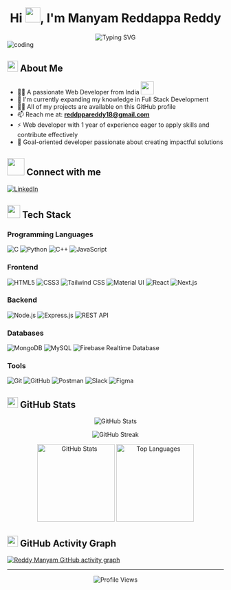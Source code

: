 <h1 align="center">Hi <img src="https://media.giphy.com/media/hvRJCLFzcasrR4ia7z/giphy.gif" width="35">, I'm Manyam Reddappa Reddy</h1>

<div align="center">
  <img src="https://readme-typing-svg.herokuapp.com?font=Fira+Code&pause=1000&width=440&size=24&lines=Passionate+Web+Developer;Full+Stack+Developer;Always+Learning+New+Things" alt="Typing SVG" />
</div>


<div aligin="center">
  <img src="[https://i.pinimg.com/736x/06/98/6a/06986a1609bd2fcbd8cb047c789738d0.jpg](https://i.pinimg.com/originals/1f/20/f4/1f20f423834bca13c5b4b90558c71977.gif)" alt="coding">
</div>

## <img src="https://media2.giphy.com/media/QssGEmpkyEOhBCb7e1/giphy.gif?cid=ecf05e47a0n3gi1bfqntqmob8g9aid1oyj2wr3ds3mg700bl&rid=giphy.gif" width="25"> About Me
- 👨‍💻 A passionate Web Developer from India <img src="https://media.giphy.com/media/WUlplcMpOCEmTGBtBW/giphy.gif" width="30">
- 🌱 I'm currently expanding my knowledge in Full Stack Development
- 👨‍💻 All of my projects are available on this GitHub profile
- 📫 Reach me at: **reddppareddy18@gmail.com**
- ⚡ Web developer with 1 year of experience eager to apply skills and contribute effectively
- 🎯 Goal-oriented developer passionate about creating impactful solutions

## <img src="https://media.giphy.com/media/LnQjpWaON8nhr21vNW/giphy.gif" width="40"> Connect with me
[![LinkedIn](https://img.shields.io/badge/LinkedIn-%230077B5.svg?logo=linkedin&logoColor=white)](https://www.linkedin.com/in/reddappa-reddy-manyam-b7032b202/)

## <img src="https://media.giphy.com/media/iY8CRBdQXODJSCERIr/giphy.gif" width="30"> Tech Stack

### Programming Languages
![C](https://img.shields.io/badge/c-%2300599C.svg?style=for-the-badge&logo=c&logoColor=white)
![Python](https://img.shields.io/badge/python-3670A0?style=for-the-badge&logo=python&logoColor=ffdd54) 
![C++](https://img.shields.io/badge/C%2B%2B-%2300599C.svg?style=for-the-badge&logo=c%2B%2B&logoColor=white)
![JavaScript](https://img.shields.io/badge/javascript-%23323330.svg?style=for-the-badge&logo=javascript&logoColor=%23F7DF1E) 

### Frontend
![HTML5](https://img.shields.io/badge/html5-%23E34F26.svg?style=for-the-badge&logo=html5&logoColor=white) 
![CSS3](https://img.shields.io/badge/css3-%231572B6.svg?style=for-the-badge&logo=css3&logoColor=white) 
![Tailwind CSS](https://img.shields.io/badge/tailwindcss-%2338B2AC.svg?style=for-the-badge&logo=tailwind-css&logoColor=white) 
![Material UI](https://img.shields.io/badge/Material%20UI-%230081CB.svg?style=for-the-badge&logo=mui&logoColor=white)
![React](https://img.shields.io/badge/react-%2320232a.svg?style=for-the-badge&logo=react&logoColor=%2361DAFB) 
![Next.js](https://img.shields.io/badge/next.js-%23000000.svg?style=for-the-badge&logo=next-dot-js&logoColor=white)

### Backend
![Node.js](https://img.shields.io/badge/node.js-%2343853D.svg?style=for-the-badge&logo=node-dot-js&logoColor=white)
![Express.js](https://img.shields.io/badge/express.js-%23404d59.svg?style=for-the-badge&logo=express&logoColor=%2361DAFB)
![REST API](https://img.shields.io/badge/REST%20API-%23000000.svg?style=for-the-badge&logo=api&logoColor=white)

### Databases
![MongoDB](https://img.shields.io/badge/MongoDB-%234ea94b.svg?style=for-the-badge&logo=mongodb&logoColor=white)
![MySQL](https://img.shields.io/badge/mysql-%2300f.svg?style=for-the-badge&logo=mysql&logoColor=white)
![Firebase Realtime Database](https://img.shields.io/badge/Firebase-%23FFCA28.svg?style=for-the-badge&logo=firebase&logoColor=white)

### Tools
![Git](https://img.shields.io/badge/git-%23F05033.svg?style=for-the-badge&logo=git&logoColor=white)
![GitHub](https://img.shields.io/badge/github-%23121011.svg?style=for-the-badge&logo=github&logoColor=white)
![Postman](https://img.shields.io/badge/postman-%23FF6C37.svg?style=for-the-badge&logo=postman&logoColor=white)
![Slack](https://img.shields.io/badge/slack-%4A154B.svg?style=for-the-badge&logo=slack&logoColor=white)
![Figma](https://img.shields.io/badge/figma-%23F24E1E.svg?style=for-the-badge&logo=figma&logoColor=white)

## <img src="https://media.giphy.com/media/IeRdg7gLkfK1ly2mFU/giphy.gif" width="25"> GitHub Stats

<p align="center">
  <img src="https://github-profile-summary-cards.vercel.app/api/cards/profile-details?username=reddymanyam&theme=radical" alt="GitHub Stats" />
</p>

<p align="center">
  <img src="https://github-readme-streak-stats.herokuapp.com/?user=reddymanyam&theme=radical" alt="GitHub Streak" />
</p>

<p align="center">
  <img height="180em" src="https://github-readme-stats.vercel.app/api?username=reddymanyam&show_icons=true&theme=radical" alt="GitHub Stats" />
  <img height="180em" src="https://github-readme-stats.vercel.app/api/top-langs/?username=reddymanyam&layout=compact&theme=radical" alt="Top Languages" />
</p>

## <img src="https://media.giphy.com/media/5WJ6SOKeNKrSzblU4R/giphy.gif" width="25"> GitHub Activity Graph

[![Reddy Manyam GitHub activity graph](https://github-readme-activity-graph.vercel.app/graph?username=reddymanyam&theme=radical)](https://github.com/ashutosh00710/github-readme-activity-graph)

---

<div align="center">
  <img src="https://komarev.com/ghpvc/?username=reddappareddy&style=flat-square&color=blue" alt="Profile Views">
</div>
